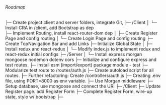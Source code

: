 ###### Roadmap
  ├─ Create project client and server folders, integrate Git, 
  ├─ /Client
  │     └─ Install CRA in /client, add Bootstrap as dep     
  ├─ Implement Routing, install react-router-dom dep
  │     ├─ Create Register Page and config routing
  │     └─ Create Login Page and config routing
  ├─ Create TopNavigation Bar and add Links
  ├─ Initialize Global State
  │     ├─ Install redux and react-redux
  │     └─ Modify index.js to implement redux and react-redux initial configs
  ├─ /Server
  │     └─ Install express morgan mongoose nodemon dotenv cors
  ├─ Initialize and configure express and test routes.
  ├─ Install esm (import/export) package module - test
  ├─ Modularize test route to /routes/auth.js
  ├─ Create autoload script for all routes.
  ├─ Further refactoring: Create /controllers/auth.js
  ├─ Creating .env file, using PORT=8000 as env variable.
  ├─ Use Morgan middleware
  ├─ Setup database, use mongoose and connect the URI
  ├─ /Client
  ├─ Update Register page. add Register Form
  ├─ Complete Register Form, wire-up state, style w/ bootstrap
  ├─ 
